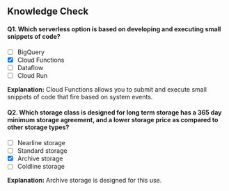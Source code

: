 ## Knowledge Check

#### Q1. Which serverless option is based on developing and executing small snippets of code?

- [ ] BigQuery
- [x] Cloud Functions
- [ ] Dataflow
- [ ] Cloud Run

**Explanation:** Cloud Functions allows you to submit and execute small snippets of code that fire based on system events.


#### Q2. Which storage class is designed for long term storage has a 365 day minimum storage agreement, and a lower storage price as compared to other storage types?

- [ ] Nearline storage
- [ ] Standard storage
- [x] Archive storage
- [ ] Coldline storage

**Explanation:**  Archive storage is designed for this use.
